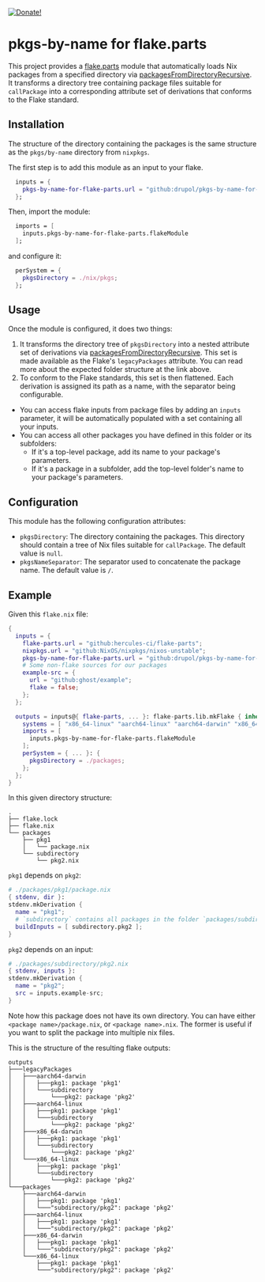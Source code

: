 [![Donate!][donate github]][5]

# pkgs-by-name for flake.parts

This project provides a [flake.parts] module that automatically loads Nix
packages from a specified directory via [packagesFromDirectoryRecursive]. It
transforms a directory tree containing package files suitable for `callPackage`
into a corresponding attribute set of derivations that conforms to the Flake
standard.

## Installation

The structure of the directory containing the packages
is the same structure as the `pkgs/by-name` directory from `nixpkgs`.

The first step is to add this module as an input to your flake.

```nix
  inputs = {
    pkgs-by-name-for-flake-parts.url = "github:drupol/pkgs-by-name-for-flake-parts";
  };
```

Then, import the module:

```nix
  imports = [
    inputs.pkgs-by-name-for-flake-parts.flakeModule
  ];
```

and configure it:

```nix
  perSystem = {
    pkgsDirectory = ./nix/pkgs;
  };
```

## Usage

Once the module is configured, it does two things:

1. It transforms the directory tree of `pkgsDirectory` into a nested attribute
   set of derivations via [packagesFromDirectoryRecursive].
   This set is made available as the Flake's `legacyPackages` attribute. You can
   read more about the expected folder structure at the link above.
2. To conform to the Flake standards, this set is then flattened. Each
   derivation is assigned its path as a name, with the separator being
   configurable.

- You can access flake inputs from package files by adding an `inputs`
  parameter, it will be automatically populated with a set containing all your
  inputs.
- You can access all other packages you have defined in this folder or its
  subfolders:
  - If it's a top-level package, add its name to your package's parameters.
  - If it's a package in a subfolder, add the top-level folder's name to your
    package's parameters.

## Configuration

This module has the following configuration attributes:

- `pkgsDirectory`: The directory containing the packages. This directory
  should contain a tree of Nix files suitable for `callPackage`. The default
  value is `null`.
- `pkgsNameSeparator`: The separator used to concatenate the package name. The
  default value is `/`.

## Example

Given this `flake.nix` file:

```nix
{
  inputs = {
    flake-parts.url = "github:hercules-ci/flake-parts";
    nixpkgs.url = "github:NixOS/nixpkgs/nixos-unstable";
    pkgs-by-name-for-flake-parts.url = "github:drupol/pkgs-by-name-for-flake-parts";
    # Some non-flake sources for our packages
    example-src = {
      url = "github:ghost/example";
      flake = false;
    };
  };

  outputs = inputs@{ flake-parts, ... }: flake-parts.lib.mkFlake { inherit inputs; } {
    systems = [ "x86_64-linux" "aarch64-linux" "aarch64-darwin" "x86_64-darwin" ];
    imports = [
      inputs.pkgs-by-name-for-flake-parts.flakeModule
    ];
    perSystem = { ... }: {
      pkgsDirectory = ./packages;
    };
  };
}

```

In this given directory structure:

```
.
├── flake.lock
├── flake.nix
└── packages
    ├── pkg1
    │   └── package.nix
    └── subdirectory
        └── pkg2.nix
```

`pkg1` depends on `pkg2`:

```nix
# ./packages/pkg1/package.nix
{ stdenv, dir }:
stdenv.mkDerivation {
  name = "pkg1";
  # `subdirectory` contains all packages in the folder `packages/subdirectory`
  buildInputs = [ subdirectory.pkg2 ];
}
```

`pkg2` depends on an input:

```nix
# ./packages/subdirectory/pkg2.nix
{ stdenv, inputs }:
stdenv.mkDerivation {
  name = "pkg2";
  src = inputs.example-src;
}
```

Note how this package does not have its own directory. You can have either
`<package name>/package.nix`, or `<package name>.nix`. The former is useful if
you want to split the package into multiple nix files.


This is the structure of the resulting flake outputs:

```
outputs
├───legacyPackages
│   ├───aarch64-darwin
│   │   ├───pkg1: package 'pkg1'
│   │   └───subdirectory
│   │       └───pkg2: package 'pkg2'
│   ├───aarch64-linux
│   │   ├───pkg1: package 'pkg1'
│   │   └───subdirectory
│   │       └───pkg2: package 'pkg2'
│   ├───x86_64-darwin
│   │   ├───pkg1: package 'pkg1'
│   │   └───subdirectory
│   │       └───pkg2: package 'pkg2'
│   └───x86_64-linux
│       ├───pkg1: package 'pkg1'
│       └───subdirectory
│           └───pkg2: package 'pkg2'
└───packages
    ├───aarch64-darwin
    │   ├───pkg1: package 'pkg1'
    │   └───"subdirectory/pkg2": package 'pkg2'
    ├───aarch64-linux
    │   ├───pkg1: package 'pkg1'
    │   └───"subdirectory/pkg2": package 'pkg2'
    ├───x86_64-darwin
    │   ├───pkg1: package 'pkg1'
    │   └───"subdirectory/pkg2": package 'pkg2'
    └───x86_64-linux
        ├───pkg1: package 'pkg1'
        └───"subdirectory/pkg2": package 'pkg2'
```

[flake.parts]: https://flake.parts
[5]: https://github.com/sponsors/drupol
[donate github]: https://img.shields.io/badge/Sponsor-Github-brightgreen.svg?style=flat-square
[packagesFromDirectoryRecursive]: https://nixos.org/manual/nixpkgs/stable/index.html#function-library-lib.filesystem.packagesFromDirectoryRecursive
